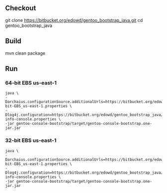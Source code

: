 
## Checkout

git clone https://bitbucket.org/edowd/gentoo_bootstrap_java.git
cd gentoo_bootstrap_java

## Build

mvn clean package

## Run

### 64-bit EBS us-east-1

```
java \
-Darchaius.configurationSource.additionalUrls=https://bitbucket.org/edowd/gentoo_bootstrap_java/raw/master/config/Gentoo_64-bit-EBS_us-east-1.properties \
-Dlog4j.configuration=https://bitbucket.org/edowd/gentoo_bootstrap_java/raw/master/config/log4j-info-console.properties \
-jar gentoo-console-bootstrap/target/gentoo-console-bootstrap.one-jar.jar
```

### 32-bit EBS us-east-1

```
java \
-Darchaius.configurationSource.additionalUrls=https://bitbucket.org/edowd/gentoo_bootstrap_java/raw/master/config/Gentoo_32-bit-EBS_us-east-1.properties \
-Dlog4j.configuration=https://bitbucket.org/edowd/gentoo_bootstrap_java/raw/master/config/log4j-info-console.properties \
-jar gentoo-console-bootstrap/target/gentoo-console-bootstrap.one-jar.jar
```

